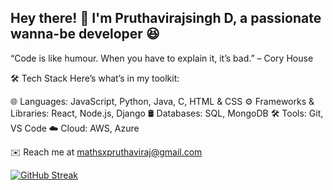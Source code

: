 ## Hey there! 🤗 I'm Pruthavirajsingh D, a passionate wanna-be developer 😆

“Code is like humour. When you have to explain it, it’s bad.” – Cory House

🛠️ Tech Stack
Here’s what’s in my toolkit:

🌐 Languages: JavaScript, Python, Java, C, HTML & CSS
⚙️ Frameworks & Libraries: React, Node.js, Django
🛢️ Databases: SQL, MongoDB
🛠️ Tools: Git, VS Code
☁️ Cloud: AWS, Azure

✉️ Reach me at mathsxpruthaviraj@gmail.com 

[![GitHub Streak](https://streak-stats.demolab.com?user=Pruthavirajsingh&locale=hi&hide_total_contributions=true&hide_longest_streak=true)](https://git.io/streak-stats)
